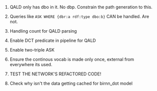 1. QALD only has dbo in it. No dbp. Constrain the path generation to this.

2. Queries like ```ASK WHERE {dbr:a rdf:type dbo:b}``` CAN be handled. Are not. 

3. Handling count for QALD parsing

4. Enable DCT predicate in pipeline for QALD

5. Enable two-triple ASK

6. Ensure the continous vocab is made only once, external from everywhere its used.

7. TEST THE NETWORK'S REFACTORED CODE!

8. Check why isn't the data getting cached for birnn_dot model